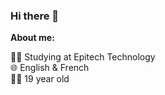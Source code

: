 ### Hi there 👋

__About me:__

👨‍🎓 Studying at Epitech Technology <br />
🌐 English & French <br />
👨‍💻 19 year old
